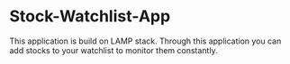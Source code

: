 # Stock-Watchlist-App
This application is build on LAMP stack. Through this application you can add stocks to your watchlist to monitor them constantly.
